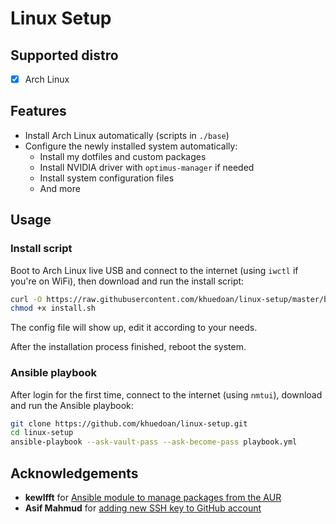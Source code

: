 # Linux Setup

## Supported distro

- [x] Arch Linux

## Features

- Install Arch Linux automatically (scripts in `./base`)
- Configure the newly installed system automatically:
  - Install my dotfiles and custom packages
  - Install NVIDIA driver with `optimus-manager` if needed
  - Install system configuration files
  - And more

## Usage

### Install script

Boot to Arch Linux live USB and connect to the internet (using `iwctl` if you're on WiFi), then download and run the install script:

```sh
curl -O https://raw.githubusercontent.com/khuedoan/linux-setup/master/base/install.sh
chmod +x install.sh
```

The config file will show up, edit it according to your needs.

After the installation process finished, reboot the system.

### Ansible playbook

After login for the first time, connect to the internet (using `nmtui`), download and run the Ansible playbook:

```sh
git clone https://github.com/khuedoan/linux-setup.git
cd linux-setup
ansible-playbook --ask-vault-pass --ask-become-pass playbook.yml
```

## Acknowledgements

- **kewlfft** for [Ansible module to manage packages from the AUR](https://github.com/kewlfft/ansible-aur)
- **Asif Mahmud** for [adding new SSH key to GitHub account](https://community.ibm.com/community/user/ibmz-and-linuxone/blogs/asif-mahmud1/2020/03/15/cloning-private-git-repository-using-ansible)
